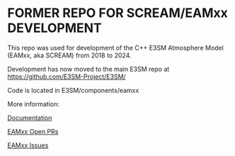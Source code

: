 
FORMER REPO FOR SCREAM/EAMxx DEVELOPMENT
================================================================================

This repo was used for development of the C++ E3SM Atmosphere Model (EAMxx, aka SCREAM)
from 2018 to 2024.

Development has now moved to the main E3SM repo at https://github.com/E3SM-Project/E3SM/

Code is located in E3SM/components/eamxx

More information:

[Documentation](https://docs.e3sm.org/E3SM/EAMxx/)

[EAMxx Open PRs](https://github.com/E3SM-Project/E3SM/pulls?q=is%3Apr+is%3Aopen+label%3AEAMxx)

[EAMxx Issues]( https://github.com/E3SM-Project/E3SM/issues?q=is%3Aissue+is%3Aopen+label%3AEAMxx)

